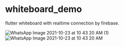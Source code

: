 # whiteboard_demo

flutter whiteboard with realtime connection by firebase.

![WhatsApp Image 2021-10-23 at 10 43 20 AM (1)](https://user-images.githubusercontent.com/64513385/138543384-efac06f0-c889-4c1b-91c2-f20b0b7b4db8.jpeg)![WhatsApp Image 2021-10-23 at 10 43 20 AM](https://user-images.githubusercontent.com/64513385/138543385-e429665a-e34b-479d-ad95-d043bb75233d.jpeg)
